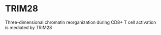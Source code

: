 # TRIM28
Three-dimensional chromatin reorganization during CD8+ T cell activation is mediated by TRIM28
